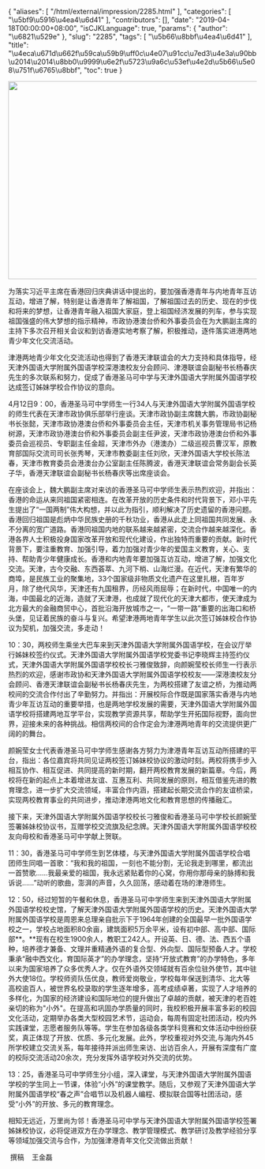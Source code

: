 {
    "aliases": [
        "/html/external/impression/2285.html"
    ],
    "categories": [
        "\u5bf9\u5916\u4ea4\u6d41"
    ],
    "contributors": [],
    "date": "2019-04-18T00:00:00+08:00",
    "isCJKLanguage": true,
    "params": {
        "author": "\u6821\u529e"
    },
    "slug": "2285",
    "tags": [
        "\u5b66\u8bbf\u4ea4\u6d41"
    ],
    "title": "\u4eca\u671d\u662f\u59ca\u59b9\uff0c\u4e07\u91cc\u7ed3\u4e3a\u90bb \u2014\u2014\u8bb0\u9999\u6e2f\u5723\u9a6c\u53ef\u4e2d\u5b66\u5e08\u751f\u6765\u8bbf",
    "toc": true
}

  






<img
    src="https://cdn.tfls.online/mirror/full/622cd0f8f3b31a3006a779ed05df305c96505fbb.jpg"
    style="display:block;margin-left:auto;margin-right:auto;"
    decoding="async"
    fetchpriority="auto"
    loading="lazy"
    height="401"
    width="600"
/>  






为落实习近平主席在香港回归庆典讲话中提出的，要加强香港青年与内地青年互访互动，增进了解，特别是让香港青年了解祖国，了解祖国过去的历史、现在的步伐和将来的梦想，让香港青年融入祖国大家庭，登上祖国经济发展的列车，参与实现祖国强盛的伟大梦想的指示精神，市政协港澳台侨和外事委员会在为大鹏副主席的主持下多次召开相关会议和到访香港实地考察了解，积极推动，逐件落实进港两地青少年文化交流活动。




津港两地青少年文化交流活动也得到了香港天津联谊会的大力支持和具体指导，经天津外国语大学附属外国语学校深港澳校友分会顾问、津港联谊会副秘书长杨春庆先生的多次联系和努力，促成了香港圣马可中学与天津外国语大学附属外国语学校达成签订姊妹学校合作协议的意向。




4月12日9：00，香港圣马可中学师生一行34人与天津外国语大学附属外国语学校的师生代表在天津市政协俱乐部举行座谈。天津市政协副主席魏大鹏，市政协副秘书长张懿，天津市政协港澳台侨和外事委员会主任，天津市机关事务管理局书记杨树源，天津市政协港澳台侨和外事委员会副主任尹波，天津市政协港澳台侨和外事委员会巡视员、专职副主任金超，天津市外办（港澳办）二级巡视员曹汉军，原教育部国际交流司司长张秀琴，天津市教委副主任刘欣，天津外国语大学校长陈法春，天津市教育委员会港澳台办公室副主任陈腾波，香港天津联谊会常务副会长英子华，香港天津联谊会副秘书长杨春庆等出席座谈会。




在座谈会上，魏大鹏副主席对来访的香港圣马可中学师生表示热烈欢迎，并指出：香港的命运从来同祖国紧密相连。在改革开放的历史条件和时代背景下，邓小平先生提出了“一国两制”伟大构想，并以此为指引，顺利解决了历史遗留的香港问题。香港回归祖国是彪炳中华民族史册的千秋功业，香港从此走上同祖国共同发展、永不分离的宽广道路。香港同祖国内地的联系越来越紧密，交流合作越来越深化。香港各界人士积极投身国家改革开放和现代化建设，作出独特而重要的贡献。新时代背景下，要注重教育、加强引导，着力加强对青少年的爱国主义教育，关心、支持、帮助青少年健康成长。香港和内地青年要加强互访互动，增进了解，加强文化交流。天津，古今交融、东西荟萃、九河下梢、山海烂漫。在近代，天津有繁华的商埠，是民族工业的聚集地，33个国家级非物质文化遗产在这里扎根，百年岁月，除了绝代风华，天津还有九国租界，历经风雨屈辱；在新时代，中国唯一的内海，中国最北的近海，造就了天津港，也成就了现代化的天津大都市，使天津成为北方最大的金融商贸中心，首批沿海开放城市之一，“一带一路”重要的出海口和桥头堡，见证着民族的奋斗与复兴。希望津港两地青年学生以此次签订姊妹校合作协议为契机，加强交流，多走动！




10：30，两校师生乘坐大巴车来到天津外国语大学附属外国语学校，在会议厅举行姊妹校签约仪式。天津外国语大学附属外国语学校党委书记李晓辉主持签约仪式，天津外国语大学附属外国语学校校长刁雅俊致辞，向颜婉莹校长师生一行表示热烈的欢迎，感谢市政协和天津外国语大学附属外国语学校校友——深港澳校友分会顾问、香港天津联谊会副秘书长杨春庆先生，为两校搭建了友谊之桥，为推动两校间的交流合作付出了辛勤努力。并指出：开展校际合作既是国家落实香港与内地青少年互访互动的重要举措，也是两地学校发展的需要，天津外国语大学附属外国语学校将搭建两地互学平台，实现教学资源共享，帮助学生开拓国际视野，面向世界，迎接未来的各种挑战。相信两校间的合作定会为津港两地青年的交流提供更广阔的的舞台。




颜婉莹女士代表香港圣马可中学师生感谢各方努力为津港青年互访互动所搭建的平台，指出：各位嘉宾将共同见证两校签订姊妹校协议的激动时刻。两校将携手步入相互协作、相互促进、共同提高的新时期，翻开两校教育发展的新篇章。今后，两校将在新的起点上本着增进友谊、互惠互利、共同发展的原则，相互借鉴先进的教育理念，进一步扩大交流领域，丰富合作内涵，搭建起长期交流合作的友谊桥梁，实现两校教育事业的共同进步，推动津港两地文化和教育思想的传播融汇。




接下来，天津外国语大学附属外国语学校校长刁雅俊和香港圣马可中学校长颜婉莹签署姊妹校协议书，互赠学校交流旗及纪念牌。天津外国语大学附属外国语学校校友向母校和香港圣马可中学献上贺联。




11：30，香港圣马可中学师生到艺体楼，与天津外国语大学附属外国语学校合唱团师生同唱一首歌：“我和我的祖国，一刻也不能分割，无论我走到哪里，都流出一首赞歌……我最亲爱的祖国，我永远紧贴着你的心窝，你用你那母亲的脉搏和我诉说……”动听的歌曲，澎湃的声音，久久回荡，感动着在场的津港师生。




12：50，经过短暂的午餐和休息，香港圣马可中学师生来到天津外国语大学附属外国语学校校史馆，了解天津外国语大学附属外国语学校的历史。天津外国语大学附属外国语学校是周恩来总理亲自批示下于1964年创建的全国最早一批外国语学校之一，学校占地面积80余亩，建筑面积5万余平米，设有初中部、高中部、国际部**。**现有在校生1900余人，教职工242人。开设英、日、德、法、西五个语种，培养德才兼备、文理并重精通外语的复合型、外向型、国际型预备人才。学校秉承“融中西文化，育国际英才”的办学理念，坚持“开放式教育”的办学特色，多年以来为国家培养了众多优秀人才。仅在外语外交领域就有百余位驻外使节，其中驻外大使18位。学校师资队伍优良，教师爱岗敬业，学校每年保送到清华、北大等高校逾百人，被世界名校录取的学生逐年增多，高考成绩卓著，实现了人才培养的多样化，为国家的经济建设和国际地位的提升做出了卓越的贡献，被天津的老百姓亲切的称为"小外"。在提高和巩固办学质量的同时，我校积极开展丰富多彩的校园文化活动，定期举办各类大型校园艺术节，运动会，每周有固定社团活动，校内外实践课堂，志愿者服务队等等。学生在参加各级各类学科竞赛和文体活动中纷纷获奖，真正体现了开放、优质、多元化发展。此外，学校重视对外交流,与海内外45所学校建立交流关系，每年接待并派出师生来访、出访百余人，开展有深度有广度的校际交流活动20余次，充分发挥外语学校对外交流的优势。




13：25，香港圣马可中学师生分小组，深入课堂，与天津外国语大学附属外国语学校的学生同上一节课，体验“小外”的课堂教学。随后，又参观了天津外国语大学附属外国语学校“春之声”合唱节以及机器人编程、模拟联合国等社团活动，感受“小外”的开放、多元的教育理念。




相知无远近，万里尚为邻！香港圣马可中学与天津外国语大学附属外国语学校签署姊妹校协议，必将促进双方在办学理念、教学管理模式、教学研讨及教学经验分享等领域加强交流与合作，为加强津港青年文化交流做出贡献！




 撰稿    王金磊




  




  




  


